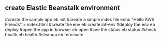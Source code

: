 ## create Elastic Beanstalk environment

#create the sample app
eb init
#create a simple index file
echo "Hello AWS Friends" > index.html
#create the env
eb create int-env
#deploy the env
eb deploy
#open the app in browser
eb open
#see the status
eb status
#check health
eb health
#cleanup
eb terminate